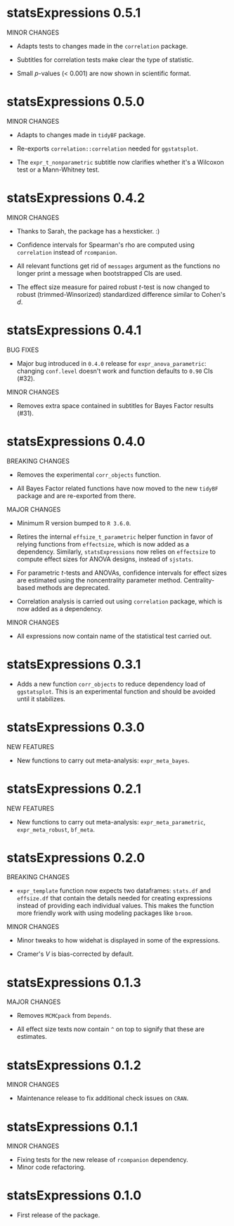 # statsExpressions 0.5.1

MINOR CHANGES

  - Adapts tests to changes made in the `correlation` package.
  
  - Subtitles for correlation tests make clear the type of statistic.
  
  - Small *p*-values (< 0.001) are now shown in scientific format.
  
# statsExpressions 0.5.0

MINOR CHANGES

  - Adapts to changes made in `tidyBF` package.
  
  - Re-exports `correlation::correlation` needed for `ggstatsplot`.
  
  - The `expr_t_nonparametric` subtitle now clarifies whether it's a Wilcoxon
    test or a Mann-Whitney test.

# statsExpressions 0.4.2

MINOR CHANGES

  - Thanks to Sarah, the package has a hexsticker. :)
  
  - Confidence intervals for Spearman's rho are computed using `correlation`
    instead of `rcompanion`.
    
  - All relevant functions get rid of `messages` argument as the functions no
    longer print a message when bootstrapped CIs are used.
    
  - The effect size measure for paired robust *t*-test is now changed to robust
    (trimmed-Winsorized) standardized difference similar to Cohen's *d*.

# statsExpressions 0.4.1

BUG FIXES

  - Major bug introduced in `0.4.0` release for `expr_anova_parametric`: 
    changing `conf.level` doesn't work and function defaults to `0.90` CIs (#32).

MINOR CHANGES

  - Removes extra space contained in subtitles for Bayes Factor results (#31).

# statsExpressions 0.4.0

BREAKING CHANGES

  - Removes the experimental `corr_objects` function.
  
  - All Bayes Factor related functions have now moved to the new `tidyBF`
    package and are re-exported from there.
  
MAJOR CHANGES

  - Minimum R version bumped to `R 3.6.0`.

  - Retires the internal `effsize_t_parametric` helper function in favor of
    relying functions from `effectsize`, which is now added as a dependency.
    Similarly, `statsExpressions` now relies on `effectsize` to compute effect
    sizes for ANOVA designs, instead of `sjstats`.

  - For parametric *t*-tests and ANOVAs, confidence intervals for effect sizes
    are estimated using the noncentrality parameter method. Centrality-based
    methods are deprecated.

  - Correlation analysis is carried out using `correlation` package, which is
    now added as a dependency.

MINOR CHANGES
  
  - All expressions now contain name of the statistical test carried out.

# statsExpressions 0.3.1
 
  - Adds a new function `corr_objects` to reduce dependency load of
    `ggstatsplot`. This is an experimental function and should be avoided until
    it stabilizes.

# statsExpressions 0.3.0

NEW FEATURES

  - New functions to carry out meta-analysis: `expr_meta_bayes`.

# statsExpressions 0.2.1

NEW FEATURES

  - New functions to carry out meta-analysis: `expr_meta_parametric`,
    `expr_meta_robust`, `bf_meta`.

# statsExpressions 0.2.0

BREAKING CHANGES

  - `expr_template` function now expects two dataframes: `stats.df` and
    `effsize.df` that contain the details needed for creating expressions
    instead of providing each individual values. This makes the function more
    friendly work with using modeling packages like `broom`.

MINOR CHANGES

  - Minor tweaks to how widehat is displayed in some of the expressions. 
  
  - Cramer's *V* is bias-corrected by default.
 
# statsExpressions 0.1.3

MAJOR CHANGES

  - Removes `MCMCpack` from `Depends`.
  
  - All effect size texts now contain `^` on top to signify that these are
    estimates.

# statsExpressions 0.1.2

MINOR CHANGES

  - Maintenance release to fix additional check issues on `CRAN`.

# statsExpressions 0.1.1

MINOR CHANGES

  - Fixing tests for the new release of `rcompanion` dependency.
  - Minor code refactoring.

# statsExpressions 0.1.0

  - First release of the package.
